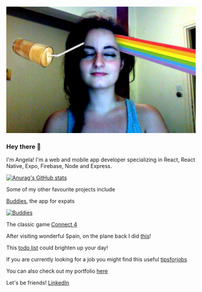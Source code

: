 
[![Angeliki is a coffee spectrum](https://github.com/patrinoua/patrinoua/blob/master/rainbow%20-%20da%20coffee!!!.jpg)](https://www.angelapatrinou.com)<!-- .element maxWidth="500px" -->

### Hey there 👋

I'm Angela! I'm a web and mobile app developer specializing in React, React Native, Expo, Firebase, Node and Express. 

[![Anurag's GitHub stats](https://github-readme-stats.vercel.app/api?username=patrinoua&show_icons=true&theme=merko)](https://github.com/anuraghazra/github-readme-stats)

<!-- On my free time I like playing ping pong and I even made an app about it! [PingPongBuddies](https://ppb-firebase-hosting.web.app/)  -->

Some of my other favourite projects include 

[Buddies](https://buddies-app.com/), the app for expats 

[![Buddies](https://firebasestorage.googleapis.com/v0/b/buddies-website-cbfca.appspot.com/o/buddies-%20banner.png?alt=media&token=6bd5c864-2a85-4692-82db-a65e56ea9c57)](https://buddies-app.com)

<!-- [PinApp](https://pinapp-spiced.herokuapp.com/) -->

The classic game [Connect 4](https://connect4-spiced.herokuapp.com/)

After visiting wonderful Spain, on the plane back I did [this](http://angeliki-spain.herokuapp.com/)! 

This [todo list](https://react-to-do-9bcf2.web.app/) could brighten up your day!

If you are currently looking for a job you might find this useful [tipsforjobs](https://github.com/patrinoua/tipsforjobs)

<!-- I'm always interested in new projects so let me know if you have something in mind! -->

You can also check out my portfolio [here](http://angelapatrinou.com/)

Let's be friends! [LinkedIn](https://www.linkedin.com/in/patrinoua/)

<!--
**patrinoua/patrinoua** is a ✨ _special_ ✨ repository because its `README.md` (this file) appears on your GitHub profile.

Here are some ideas to get you started:

- 🔭 I’m currently working on ...
- 🌱 I’m currently learning ...
- 👯 I’m looking to collaborate on ...
- 🤔 I’m looking for help with ...
- 💬 Ask me about ...
- 📫 How to reach me: ...
- 😄 Pronouns: ...
- ⚡ Fun fact: ...


- 👯 I’m always looking to collaborate on interesting React or React Native Projects, and usually do something on the side as well!

-->
